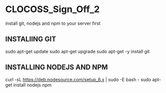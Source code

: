 # CLOCOSS_Sign_Off_2

install git, nodejs and npm to your server first 

## INSTALlING GIT
sudo apt-get update
sudo apt-get upgrade
sudo apt-get -y install git

## INSTALLING NODEJS AND NPM
curl -sL https://deb.nodesource.com/setup_8.x | sudo -E bash -
sudo apt-get install nodejs npm
